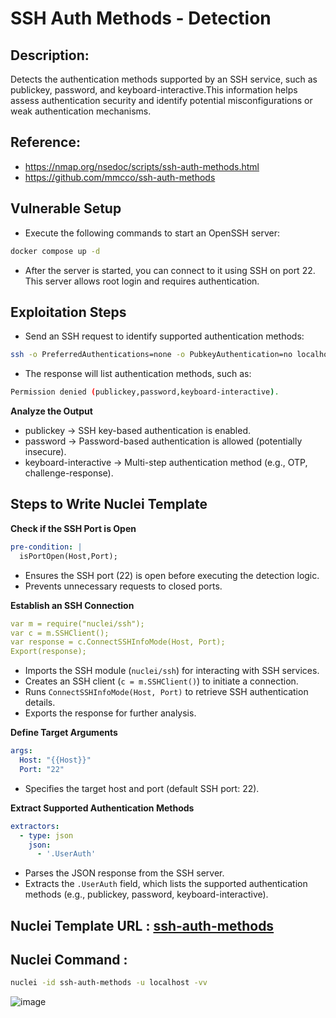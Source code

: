 # SSH Auth Methods - Detection

## Description:
Detects the authentication methods supported by an SSH service, such as publickey, password, and keyboard-interactive.This information helps assess authentication security and identify potential misconfigurations or weak authentication mechanisms.

## Reference:
- https://nmap.org/nsedoc/scripts/ssh-auth-methods.html
- https://github.com/mmcco/ssh-auth-methods

## Vulnerable Setup

- Execute the following commands to start an OpenSSH server:

```bash
docker compose up -d
```

- After the server is started, you can connect to it using SSH on port 22. This server allows root login and requires authentication.

## Exploitation Steps

- Send an SSH request to identify supported authentication methods:

```bash
ssh -o PreferredAuthentications=none -o PubkeyAuthentication=no localhost
```

- The response will list authentication methods, such as:

```bash
Permission denied (publickey,password,keyboard-interactive).
```

**Analyze the Output**

- publickey → SSH key-based authentication is enabled.
- password → Password-based authentication is allowed (potentially insecure).
- keyboard-interactive → Multi-step authentication method (e.g., OTP, challenge-response).

## Steps to Write Nuclei Template

**Check if the SSH Port is Open**

```yaml
pre-condition: |
  isPortOpen(Host,Port);
```

- Ensures the SSH port (22) is open before executing the detection logic.
- Prevents unnecessary requests to closed ports.

**Establish an SSH Connection**

```yaml
var m = require("nuclei/ssh");
var c = m.SSHClient();
var response = c.ConnectSSHInfoMode(Host, Port);
Export(response);
```

- Imports the SSH module (`nuclei/ssh`) for interacting with SSH services.
- Creates an SSH client (`c = m.SSHClient()`) to initiate a connection.
- Runs `ConnectSSHInfoMode(Host, Port)` to retrieve SSH authentication details.
- Exports the response for further analysis.

**Define Target Arguments**

```yaml
args:
  Host: "{{Host}}"
  Port: "22"
```

- Specifies the target host and port (default SSH port: 22).

**Extract Supported Authentication Methods**

```yaml
extractors:
  - type: json
    json:
      - '.UserAuth'
```

- Parses the JSON response from the SSH server.
- Extracts the `.UserAuth` field, which lists the supported authentication methods (e.g., publickey, password, keyboard-interactive).

## Nuclei Template URL : [ssh-auth-methods](https://github.com/projectdiscovery/nuclei-templates/blob/main/javascript/detection/ssh-auth-methods.yaml)

## Nuclei Command :

```bash
nuclei -id ssh-auth-methods -u localhost -vv
```

![image](https://github.com/user-attachments/assets/1871e6aa-629a-474b-a9e8-86b7a65927a2)
